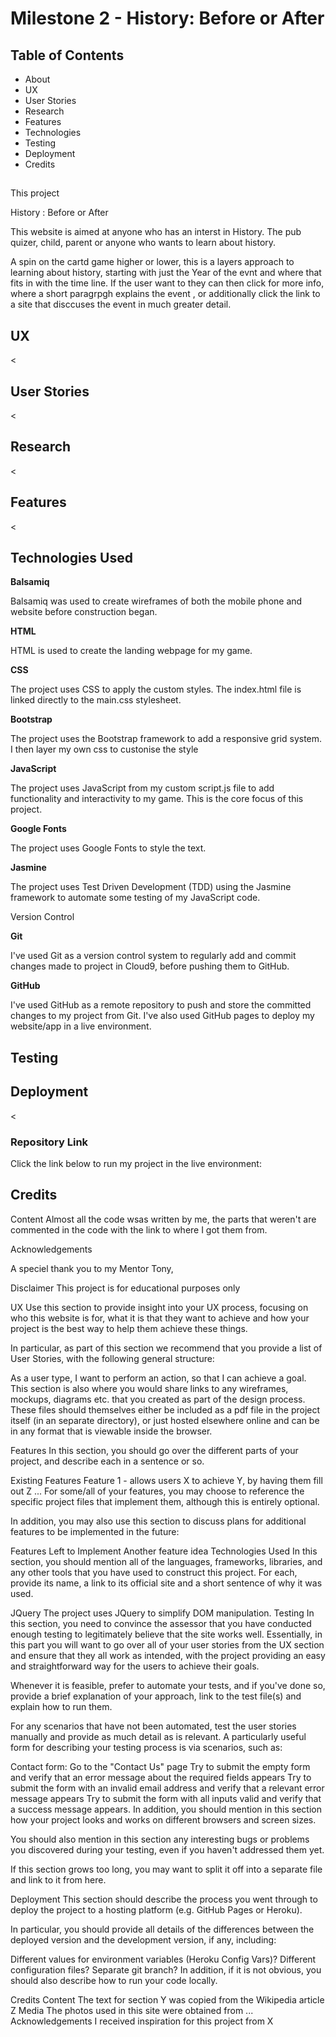 <h1>Milestone 2 - History: Before or After</h1>

<h2>Table of Contents</h2>
<ul>
  <li>About</li>
  <li>UX</li>
  <li>User Stories</li>
  <li>Research</li>
  <li>Features</li>
  <li>Technologies</li>
  <li>Testing</li>
  <li>Deployment</li>
  <li>Credits</li>
</ul>


<h2><About</a></h2>
<p>This project </p>
  
  History : Before or After
  
  This website is aimed at anyone who has an interst in History. The pub quizer, child, parent or anyone who wants to learn about history. 

  A spin on the cartd game higher or lower, this is a layers approach to learning about history, starting with just the Year of the evnt and where that fits in with the time line. If the user want to they can then click for more info, where a short paragrpgh explains the event , or additionally click the link to a site that disccuses the event in much greater detail. 
  
  
<h2>UX</h2>
<p><</p>

<h2>User Stories</h2>
<p><</p>
  
<h2>Research</h2>
<p><</p>
  
<h2>Features</h2>
<p><</p>

<h2>Technologies Used</h2>
<p><strong>Balsamiq</strong></p>
<p>Balsamiq was used to create wireframes of both the mobile phone and website before construction began.</p>

<p><strong>HTML</strong></p>
<p>HTML is used to create the landing webpage for my game.</p>

<p><strong>CSS</strong></p>
<p>The project uses CSS to apply the custom styles. The index.html file is linked directly to the main.css stylesheet.</p>

<p><strong>Bootstrap</strong></p>
<p>The project uses the Bootstrap framework to add a responsive grid system. I then layer my own css to custonise the style</p>

<p><strong>JavaScript</strong></p>
<p>The project uses JavaScript from my custom script.js file to add functionality and interactivity to my game. This is the core focus of this project.</p>

<p><strong>Google Fonts</strong></p>
<p>The project uses Google Fonts to style the text.
  
<p><strong>Jasmine</strong></p>
<p>The project uses Test Driven Development (TDD) using the Jasmine framework to automate some testing of my JavaScript code.</p>

<p>Version Control</strong></p>

<p><strong>Git</strong></p>
<p>I've used Git as a version control system to regularly add and commit changes made to project in Cloud9, before pushing them to GitHub.</p>

<p><strong>GitHub</strong></p>

I've used GitHub as a remote repository to push and store the committed changes to my project from Git. I've also used GitHub pages to deploy my website/app in a live environment.</p>


<h2>Testing</h2>

<h2>Deployment</h2>
<p><</p>

<h3>Repository Link</h3>
Click the link below to run my project in the live environment:



<h2 id="credits">Credits</h2>

Content
Almost all the code wsas written by me, the parts that weren't are commented in the code with the link to where I got them from. 

Acknowledgements

A speciel thank you to my Mentor Tony, 

Disclaimer
This project is for educational purposes only




UX
Use this section to provide insight into your UX process, focusing on who this website is for, what it is that they want to achieve and how your project is the best way to help them achieve these things.

In particular, as part of this section we recommend that you provide a list of User Stories, with the following general structure:

As a user type, I want to perform an action, so that I can achieve a goal.
This section is also where you would share links to any wireframes, mockups, diagrams etc. that you created as part of the design process. These files should themselves either be included as a pdf file in the project itself (in an separate directory), or just hosted elsewhere online and can be in any format that is viewable inside the browser.

Features
In this section, you should go over the different parts of your project, and describe each in a sentence or so.

Existing Features
Feature 1 - allows users X to achieve Y, by having them fill out Z
...
For some/all of your features, you may choose to reference the specific project files that implement them, although this is entirely optional.

In addition, you may also use this section to discuss plans for additional features to be implemented in the future:

Features Left to Implement
Another feature idea
Technologies Used
In this section, you should mention all of the languages, frameworks, libraries, and any other tools that you have used to construct this project. For each, provide its name, a link to its official site and a short sentence of why it was used.

JQuery
The project uses JQuery to simplify DOM manipulation.
Testing
In this section, you need to convince the assessor that you have conducted enough testing to legitimately believe that the site works well. Essentially, in this part you will want to go over all of your user stories from the UX section and ensure that they all work as intended, with the project providing an easy and straightforward way for the users to achieve their goals.

Whenever it is feasible, prefer to automate your tests, and if you've done so, provide a brief explanation of your approach, link to the test file(s) and explain how to run them.

For any scenarios that have not been automated, test the user stories manually and provide as much detail as is relevant. A particularly useful form for describing your testing process is via scenarios, such as:

Contact form:
Go to the "Contact Us" page
Try to submit the empty form and verify that an error message about the required fields appears
Try to submit the form with an invalid email address and verify that a relevant error message appears
Try to submit the form with all inputs valid and verify that a success message appears.
In addition, you should mention in this section how your project looks and works on different browsers and screen sizes.

You should also mention in this section any interesting bugs or problems you discovered during your testing, even if you haven't addressed them yet.

If this section grows too long, you may want to split it off into a separate file and link to it from here.

Deployment
This section should describe the process you went through to deploy the project to a hosting platform (e.g. GitHub Pages or Heroku).

In particular, you should provide all details of the differences between the deployed version and the development version, if any, including:

Different values for environment variables (Heroku Config Vars)?
Different configuration files?
Separate git branch?
In addition, if it is not obvious, you should also describe how to run your code locally.

Credits
Content
The text for section Y was copied from the Wikipedia article Z
Media
The photos used in this site were obtained from ...
Acknowledgements
I received inspiration for this project from X